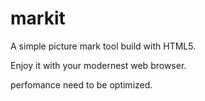markit
======
A simple picture mark tool build with HTML5.

Enjoy it with your modernest web browser.

perfomance need to be optimized.
